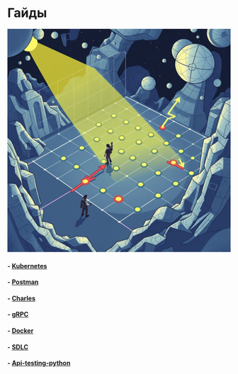 # <div class="animate__animated animate__bounce">Гайды</div>
<link rel="stylesheet" href="https://cdnjs.cloudflare.com/ajax/libs/animate.css/4.1.1/animate.min.css">

![Мой аватар](images/gd.png)

#### - [Kubernetes](kuber.md)
#### - [Postman](postman.md)
#### - [Charles](charles.md)
#### - [gRPC](gRPC.md)
#### - [Docker](docker.md)
#### - [SDLC](sdlc.md)
#### - [Api-testing-python](api_testing_python.md)
